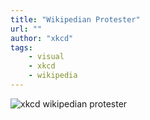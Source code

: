 ```yaml
---
title: "Wikipedian Protester"
url: ""
author: "xkcd"
tags:
    - visual
    - xkcd
    - wikipedia
---
```

![xkcd wikipedian protester](/images/art/xkcd-wikipedian_protester.png)
